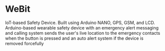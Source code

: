 
# WeBit

IoT-based Safety Device.
Built using Arduino NANO, GPS, GSM, and LCD.
Arduino-based wearable safety device with an emergency alert messaging and calling system sends the user's live location to the emergency contacts when the button is pressed and an auto alert system if the device is removed forcefully





